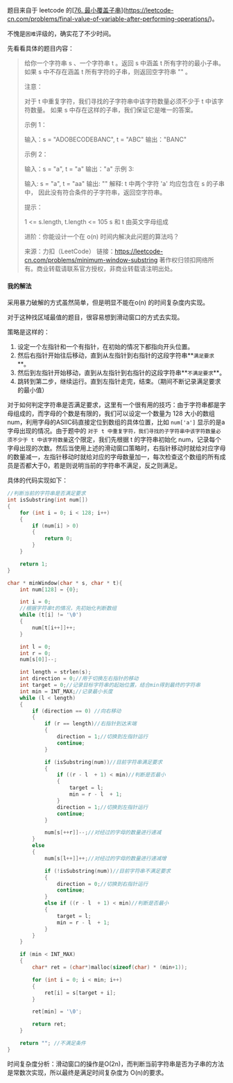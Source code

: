 题目来自于 leetcode 的[[76. 最小覆盖子串](https://leetcode-cn.com/problems/minimum-window-substring/)](https://leetcode-cn.com/problems/final-value-of-variable-after-performing-operations/)。

不愧是`困难`评级的，确实花了不少时间。

先看看具体的题目内容：

> 给你一个字符串 s 、一个字符串 t 。返回 s 中涵盖 t 所有字符的最小子串。如果 s 中不存在涵盖 t 所有字符的子串，则返回空字符串 "" 。
>
> 注意：
>
> 对于 t 中重复字符，我们寻找的子字符串中该字符数量必须不少于 t 中该字符数量。
> 如果 s 中存在这样的子串，我们保证它是唯一的答案。
>
>
> 示例 1：
>
> 输入：s = "ADOBECODEBANC", t = "ABC"
> 输出："BANC"
>
> 示例 2：
>
> 输入：s = "a", t = "a"
> 输出："a"
> 示例 3:
>
> 输入: s = "a", t = "aa"
> 输出: ""
> 解释: t 中两个字符 'a' 均应包含在 s 的子串中，
> 因此没有符合条件的子字符串，返回空字符串。
>
>
> 提示：
>
> 1 <= s.length, t.length <= 105
> s 和 t 由英文字母组成
>
>
> 进阶：你能设计一个在 o(n) 时间内解决此问题的算法吗？
>
> 来源：力扣（LeetCode）
> 链接：https://leetcode-cn.com/problems/minimum-window-substring
> 著作权归领扣网络所有。商业转载请联系官方授权，非商业转载请注明出处。

#### 我的解法

采用暴力破解的方式虽然简单，但是明显不能在o(n) 的时间复杂度内实现。

对于这种找区域最值的题目，很容易想到滑动窗口的方式去实现。

策略是这样的：

1. 设定一个左指针和一个有指针，在初始的情况下都指向开头位置。
2. 然后右指针开始往后移动，直到从左指针到右指针的这段字符串**`满足要求`**。
3. 然后到左指针开始移动，直到从左指针到右指针的这段字符串**`不满足要求`**。
4. 跳转到第二步，继续运行。直到左指针走完，结束。（期间不断记录满足要求的最小值）

对于如何判定字符串是否满足要求，这里有一个很有用的技巧：由于字符串都是字母组成的，而字母的个数是有限的，我们可以设定一个数量为 128 大小的数组num，利用字母的ASIIC码直接定位到数组的具体位置，比如 `num['a']` 显示的是a字母出现的情况。由于题中的 `对于 t 中重复字符，我们寻找的子字符串中该字符数量必须不少于 t 中该字符数量`这个限定，我们先根据 t 的字符串初始化 num，记录每个字母出现的次数。然后当使用上述的滑动窗口策略时，右指针移动时就给对应字母的数量减一，左指针移动时就给对应的字母数量加一，每次检查这个数组的所有成员是否都大于0，若是则说明当前的字符串不满足，反之则满足。

具体的代码实现如下：

```c
//判断当前的字符串是否满足要求
int isSubstring(int num[])
{
    for (int i = 0; i < 128; i++)
    {
        if (num[i] > 0)
        {
            return 0;
        }
    }

    return 1;
}

char * minWindow(char * s, char * t){
    int num[128] = {0};

    int i = 0;
    //根据字符串t的情况，先初始化判断数组
    while (t[i] != '\0')
    {
        num[t[i++]]++;
    }

    int l = 0;
    int r = 0;
    num[s[0]]--;

    int length = strlen(s);
    int direction = 0;//用于切换左右指针的移动
    int target = 0;//记录目标字符串的起始位置，结合min得到最终的字符串
    int min = INT_MAX;//记录最小长度
    while (l < length)
    {
        if (direction == 0) //向右移动
        {
            if (r == length)//右指针到达末端
            {
                direction = 1;//切换到左指针运行
                continue;
            }

            if (isSubstring(num))//目前字符串满足要求
            {
                if ((r - l  + 1) < min)//判断是否最小
                {
                    target = l;
                    min = r - l  + 1;
                }
                direction = 1;//切换到左指针运行
                continue;
            }

            num[s[++r]]--;//对经过的字母的数量进行递减
        }
        else
        {
            num[s[l++]]++;//对经过的字母的数量进行递减增

            if (!isSubstring(num))//目前字符串不满足要求
            {
                direction = 0;//切换到右指针运行
                continue;
            }
            else if ((r - l  + 1) < min)//判断是否最小
            {
                target = l;
                min = r - l  + 1;
            }
        }
    }

    if (min < INT_MAX)
    {
        char* ret = (char*)malloc(sizeof(char) * (min+1));

        for (int i = 0; i < min; i++)
        {
            ret[i] = s[target + i];
        }

        ret[min] = '\0';

        return ret;
    }

    return ""; //不满足条件
}
```

时间复杂度分析：滑动窗口的操作是O(2n)，而判断当前字符串是否为子串的方法是常数次实现，所以最终是满足时间复杂度为 O(n)的要求。

